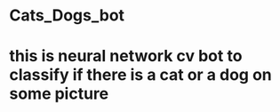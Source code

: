 # Cats_Dogs_bot
# this is neural network cv bot to classify if there is a cat or a dog on some picture
